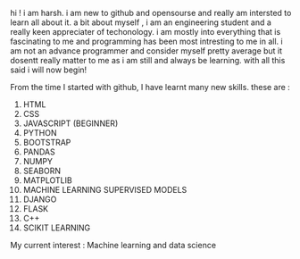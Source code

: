 hi !
i am harsh. i am new to github and opensourse and really am intersted to learn all about it.
a bit about myself , i am an engineering student and a really keen appreciater of techonology.
i am mostly into everything that is fascinating to me and programming has been most intresting to me in all.
i am not an advance programmer and consider myself pretty average but it dosentt really matter to me as i am still and always be learning.
with all this said i will now begin!

From the time I started with github, I have learnt many new skills.
these are :
1. HTML
2. CSS
3. JAVASCRIPT (BEGINNER)
4. PYTHON
5. BOOTSTRAP
6. PANDAS
7. NUMPY
8. SEABORN
9. MATPLOTLIB
10. MACHINE LEARNING SUPERVISED MODELS
11. DJANGO
12. FLASK
13. C++
14. SCIKIT LEARNING

My current interest : Machine learning and data science
